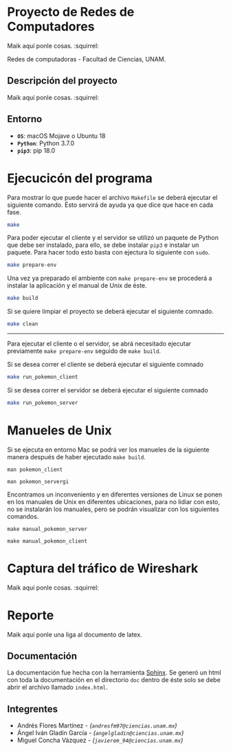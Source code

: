 # Proyecto de Redes de Computadores

Maik aquí ponle cosas. :squirrel:

Redes de computadoras - Facultad de Ciencias, UNAM.

## Descripción del proyecto

Maik aquí ponle cosas. :squirrel:


## Entorno

* **`OS`**: macOS Mojave o Ubuntu 18
* **`Python`**: Python 3.7.0
* **`pip3`**: pip 18.0

# Ejecucicón del programa

Para mostrar lo que puede hacer el archivo `Makefile` se deberá ejecutar el 
siguiente comando. Ésto servirá de ayuda ya que dice que hace en cada fase.
```bash
make
```

Para poder ejecutar el cliente y el servidor se utilizó un paquete de Python que
debe ser instalado, para ello, se debe instalar `pip3` e instalar un paquete.
Para hacer todo esto basta con ejectura lo siguiente con `sudo`.
```bash
make prepare-env
```

Una vez ya preparado el ambiente con `make prepare-env` se procederá a instalar
la aplicación y el manual de Unix de éste.
```bash
make build
```

Si se quiere limpiar el proyecto se deberá ejecutar el siguiente comnado.
```bash
make clean
```

---

Para ejecutar el cliente o el servidor, se abrá necesitado ejecutar previamente
`make prepare-env` seguido de `make build`.

Si se desea correr el cliente se deberá ejecutar el siguiente comnado
```bash
make run_pokemon_client
```

Si se desea correr el servidor se deberá ejecutar el siguiente comnado
```bash
make run_pokemon_server
```

# Manueles de Unix

Si se ejecuta en entorno Mac se podrá ver los manueles de la siguiente manera 
después de haber ejecutado `make build`.
```
man pokemon_client
```

```
man pokemon_servergi
```

Encontramos un inconveniento y en diferentes versiones de Linux se ponen en 
los manuales de Unix en diferentes ubicaciones, para no lidiar con esto, 
no se instalarán los manuales, pero se podrán visualizar con los siguientes 
comandos.
```
make manual_pokemon_server
```

```
make manual_pokemon_client
```

# Captura del tráfico de Wireshark

Maik aquí ponle cosas. :squirrel:

# Reporte

Maik aquí ponle una liga al documento de latex.

## Documentación

La documentación fue hecha con la herramienta 
[Sphinx](http://www.sphinx-doc.org/en/1.5/index.html#). Se generó un html con toda la documentación en el directorio `doc` dentro de éste solo se debe abrir el archivo llamado `index.html`.


## Integrentes

* Andrés Flores Martínez - *(`andresfm97@ciencias.unam.mx`)*
* Ángel Iván Gladín García - *(`angelgladin@ciencias.unam.mx`)*
* Miguel Concha Vázquez  - *(`javierem_94@ciencias.unam.mx`)*
